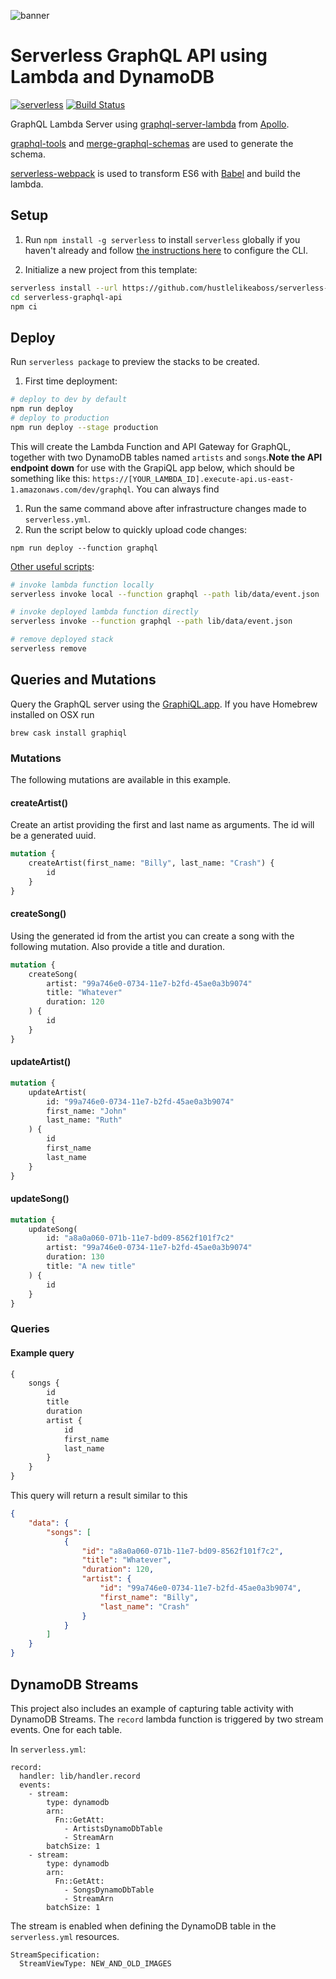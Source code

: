 ![banner](https://user-images.githubusercontent.com/4102106/28962905-7e5aa6d0-7907-11e7-8b0e-022c0cd73a42.png)

# Serverless GraphQL API using Lambda and DynamoDB

[![serverless](http://public.serverless.com/badges/v3.svg)](http://www.serverless.com)
[![Build Status](https://travis-ci.org/boazdejong/serverless-graphql-api.svg?branch=master)](https://travis-ci.org/boazdejong/serverless-graphql-api)

GraphQL Lambda Server using [graphql-server-lambda](https://github.com/apollographql/graphql-server/tree/master/packages/graphql-server-lambda) from [Apollo](http://dev.apollodata.com/).

[graphql-tools](https://github.com/apollographql/graphql-tools) and [merge-graphql-schemas](https://github.com/okgrow/merge-graphql-schemas) are used to generate the schema.

[serverless-webpack](https://github.com/elastic-coders/serverless-webpack) is used to transform ES6 with [Babel](https://babeljs.io/) and build the lambda.

## Setup

1. Run `npm install -g serverless` to install `serverless` globally if you haven't already and follow [the instructions here](https://serverless.com/framework/docs/providers/aws/cli-reference/config-credentials/) to configure the CLI.

2. Initialize a new project from this template:

```bash
serverless install --url https://github.com/hustlelikeaboss/serverless-graphql-api
cd serverless-graphql-api
npm ci
```

## Deploy

Run `serverless package` to preview the stacks to be created.

1. First time deployment:

```bash
# deploy to dev by default
npm run deploy
# deploy to production
npm run deploy --stage production
```

This will create the Lambda Function and API Gateway for GraphQL, together with two DynamoDB tables named `artists` and `songs`.**Note the API endpoint down** for use with the GrapiQL app below, which should be something like this: `https://[YOUR_LAMBDA_ID].execute-api.us-east-1.amazonaws.com/dev/graphql`. You can always find

1. Run the same command above after infrastructure changes made to `serverless.yml`.
2. Run the script below to quickly upload code changes:

```
npm run deploy --function graphql
```

[Other useful scripts](https://serverless.com/framework/docs/providers/aws/):

```bash
# invoke lambda function locally
serverless invoke local --function graphql --path lib/data/event.json

# invoke deployed lambda function directly
serverless invoke --function graphql --path lib/data/event.json

# remove deployed stack
serverless remove
```

## Queries and Mutations

Query the GraphQL server using the [GraphiQL.app](https://github.com/skevy/graphiql-app). If you have Homebrew installed on OSX run

```
brew cask install graphiql
```

### Mutations

The following mutations are available in this example.

#### createArtist()

Create an artist providing the first and last name as arguments. The id will be a generated uuid.

```graphql
mutation {
	createArtist(first_name: "Billy", last_name: "Crash") {
		id
	}
}
```

#### createSong()

Using the generated id from the artist you can create a song with the following mutation. Also provide a title and duration.

```graphql
mutation {
	createSong(
		artist: "99a746e0-0734-11e7-b2fd-45ae0a3b9074"
		title: "Whatever"
		duration: 120
	) {
		id
	}
}
```

#### updateArtist()

```graphql
mutation {
	updateArtist(
		id: "99a746e0-0734-11e7-b2fd-45ae0a3b9074"
		first_name: "John"
		last_name: "Ruth"
	) {
		id
		first_name
		last_name
	}
}
```

#### updateSong()

```graphql
mutation {
	updateSong(
		id: "a8a0a060-071b-11e7-bd09-8562f101f7c2"
		artist: "99a746e0-0734-11e7-b2fd-45ae0a3b9074"
		duration: 130
		title: "A new title"
	) {
		id
	}
}
```

### Queries

#### Example query

```graphql
{
	songs {
		id
		title
		duration
		artist {
			id
			first_name
			last_name
		}
	}
}
```

This query will return a result similar to this

```json
{
	"data": {
		"songs": [
			{
				"id": "a8a0a060-071b-11e7-bd09-8562f101f7c2",
				"title": "Whatever",
				"duration": 120,
				"artist": {
					"id": "99a746e0-0734-11e7-b2fd-45ae0a3b9074",
					"first_name": "Billy",
					"last_name": "Crash"
				}
			}
		]
	}
}
```

## DynamoDB Streams

This project also includes an example of capturing table activity with DynamoDB Streams.
The `record` lambda function is triggered by two stream events. One for each table.

In `serverless.yml`:

```
record:
  handler: lib/handler.record
  events:
    - stream:
        type: dynamodb
        arn:
          Fn::GetAtt:
            - ArtistsDynamoDbTable
            - StreamArn
        batchSize: 1
    - stream:
        type: dynamodb
        arn:
          Fn::GetAtt:
            - SongsDynamoDbTable
            - StreamArn
        batchSize: 1
```

The stream is enabled when defining the DynamoDB table in the `serverless.yml` resources.

```
StreamSpecification:
  StreamViewType: NEW_AND_OLD_IMAGES
```
